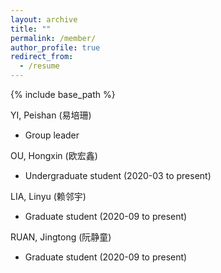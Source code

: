 ```yaml
---
layout: archive
title: ""
permalink: /member/
author_profile: true
redirect_from:
  - /resume
---
```


{% include base_path %}

YI, Peishan (易培珊)
* Group leader

OU, Hongxin (欧宏鑫)
* Undergraduate student (2020-03 to present)

LIA, Linyu (赖邻宇)
* Graduate student (2020-09 to present)   

RUAN, Jingtong (阮静童)
* Graduate student (2020-09 to present)   
